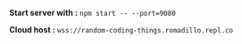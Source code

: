 **Start server with :**
`npm start -- --port=9080`


**Cloud host :**
`wss://random-coding-things.romadillo.repl.co`